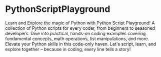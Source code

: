# PythonScriptPlayground
 Learn and Explore the magic of Python with Python Script Playground! A collection of Python scripts for every coder, from beginners to seasoned developers. Dive into practical, hands-on coding examples covering fundamental concepts, math operations, list manipulations, and more. Elevate your Python skills in this code-only haven. Let's script, learn, and explore together – because in coding, every line tells a story!

